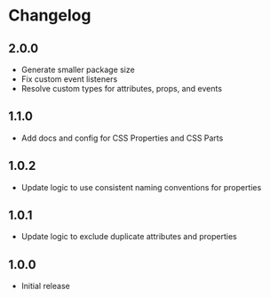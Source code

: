 # Changelog

## 2.0.0

- Generate smaller package size
- Fix custom event listeners
- Resolve custom types for attributes, props, and events

## 1.1.0

- Add docs and config for CSS Properties and CSS Parts

## 1.0.2

- Update logic to use consistent naming conventions for properties

## 1.0.1

- Update logic to exclude duplicate attributes and properties

## 1.0.0

- Initial release